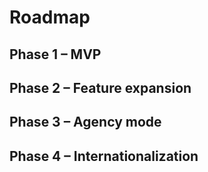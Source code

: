 # Roadmap
## Phase 1 – MVP
## Phase 2 – Feature expansion
## Phase 3 – Agency mode
## Phase 4 – Internationalization
